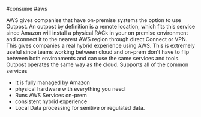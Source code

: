 #consume #aws 

AWS gives companies that have on-premise systems the option to use Outpost. An outpost by definition is a remote location, which fits this service since Amazon will install a physical RACk in your on premise environment and connect it to the nearest AWS region through direct Connect or VPN. This gives companies a real hybrid experience using AWS. This is extremely useful since teams working between cloud and on-prem don't have to flip between both environments and can use the same services and tools. Outpost operates the same way as the cloud.
Supports all of the common services


- It is fully managed by Amazon
- physical hardware with everything you need
- Runs AWS Services on-prem
- consistent hybrid experience
- Local Data processing for senitive or regulated data.





